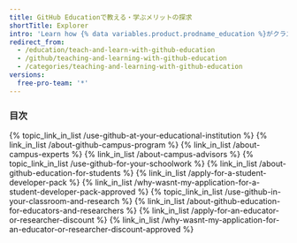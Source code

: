 ```yaml
---
title: GitHub Educationで教える・学ぶメリットの探求
shortTitle: Explorer
intro: 'Learn how {% data variables.product.prodname_education %}がクラス、学校の勉強、研究においてどう役立つかや、{% data variables.product.company_short %}のパートナーからのさまざまな開発者ツールに無料アクセスを申請する方法について学びましょう。'
redirect_from:
  - /education/teach-and-learn-with-github-education
  - /github/teaching-and-learning-with-github-education
  - /categories/teaching-and-learning-with-github-education
versions:
  free-pro-team: '*'
---
```


### 目次

{% topic_link_in_list /use-github-at-your-educational-institution %}
    {% link_in_list /about-github-campus-program %}
    {% link_in_list /about-campus-experts %}
    {% link_in_list /about-campus-advisors %}
{% topic_link_in_list /use-github-for-your-schoolwork %}
    {% link_in_list /about-github-education-for-students %}
    {% link_in_list /apply-for-a-student-developer-pack %}
    {% link_in_list /why-wasnt-my-application-for-a-student-developer-pack-approved %}
{% topic_link_in_list /use-github-in-your-classroom-and-research %}
    {% link_in_list /about-github-education-for-educators-and-researchers %}
    {% link_in_list /apply-for-an-educator-or-researcher-discount %}
    {% link_in_list /why-wasnt-my-application-for-an-educator-or-researcher-discount-approved %}

